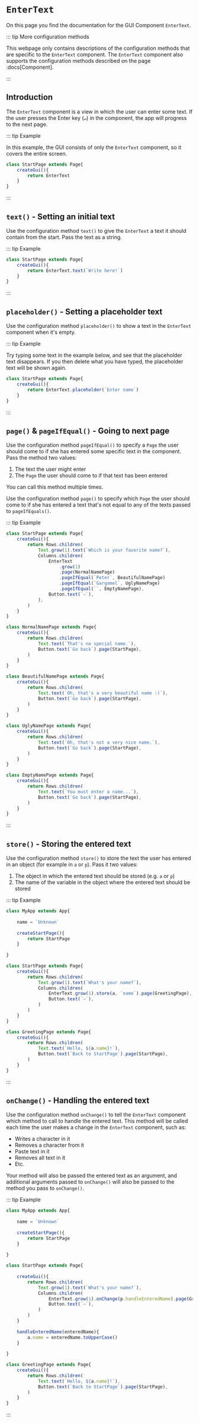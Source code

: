 <script>
	import ViewApp from '$lib/ViewApp.svelte'
</script>

# `EnterText`
On this page you find the documentation for the GUI Component `EnterText`.

::: tip More configuration methods

This webpage only contains descriptions of the configuration methods that are specific to the `EnterText` component. The `EnterText` component also supports the configuration methods described on the page :docs[Component].

:::




## Introduction
The `EnterText` component is a view in which the user can enter some text. If the user presses the Enter key (`↵`) in the component, the app will progress to the next page.

::: tip Example

In this example, the GUI consists of only the `EnterText` component, so it covers the entire screen.

```js baga-show-editor-code
class StartPage extends Page{
	createGui(){
		return EnterText
	}
}
```

:::



## `text()` - Setting an initial text
Use the configuration method `text()` to give the `EnterText` a text it should contain from the start. Pass the text as a string.

::: tip Example

```js baga-show-editor-code
class StartPage extends Page{
	createGui(){
		return EnterText.text(`Write here!`)
	}
}
```

:::




## `placeholder()` - Setting a placeholder text
Use the configuration method `placeholder()` to show a text in the `EnterText` component when it's empty. 

::: tip Example

Try typing some text in the example below, and see that the placeholder text disappears. If you then delete what you have typed, the placeholder text will be shown again.

```js baga-show-editor-code
class StartPage extends Page{
	createGui(){
		return EnterText.placeholder(`Enter name`)
	}
}
```

:::





## `page()` & `pageIfEqual()` - Going to next page
Use the configuration method `pageIfEqual()` to specify a `Page` the user should come to if she has entered some specific text in the component. Pass the method two values:

1. The text the user might enter
2. The `Page` the user should come to if that text has been entered

You can call this method multiple times.

Use the configuration method `page()` to specify which `Page` the user should come to if she has entered a text that's not equal to any of the texts passed to `pageIfEquals()`.

::: tip Example

```js baga-show-editor-code
class StartPage extends Page{
	createGui(){
		return Rows.children(
			Text.grow(1).text(`Which is your favorite name?`),
			Columns.children(
				EnterText
					.grow(1)
					.page(NormalNamePage)
					.pageIfEqual(`Peter`, BeautifulNamePage)
					.pageIfEqual(`Gargamel`, UglyNamePage)
					.pageIfEqual(``, EmptyNamePage),
				Button.text(`⇨`),
			),
		)
	}
}

class NormalNamePage extends Page{
	createGui(){
		return Rows.children(
			Text.text(`That's no special name.`),
			Button.text(`Go back`).page(StartPage),
		)
	}
}

class BeautifulNamePage extends Page{
	createGui(){
		return Rows.children(
			Text.text(`Oh, that's a very beautiful name :)`),
			Button.text(`Go back`).page(StartPage),
		)
	}
}

class UglyNamePage extends Page{
	createGui(){
		return Rows.children(
			Text.text(`Oh, that's not a very nice name.`),
			Button.text(`Go back`).page(StartPage),
		)
	}
}

class EmptyNamePage extends Page{
	createGui(){
		return Rows.children(
			Text.text(`You must enter a name...`),
			Button.text(`Go back`).page(StartPage),
		)
	}
}
```

:::



## `store()` - Storing the entered text
Use the configuration method `store()` to store the text the user has entered in an object (for example in `a` or `p`). Pass it two values:

1. The object in which the entered text should be stored (e.g. `a` or `p`)
2. The name of the variable in the object where the entered text should be stored

::: tip Example

```js baga-show-editor-code
class MyApp extends App{
	
	name = `Unknown`
	
	createStartPage(){
		return StartPage
	}
	
}

class StartPage extends Page{
	createGui(){
		return Rows.children(
			Text.grow(1).text(`What's your name?`),
			Columns.children(
				EnterText.grow(1).store(a, `name`).page(GreetingPage),
				Button.text(`⇨`),
			)
		)
	}
}

class GreetingPage extends Page{
	createGui(){
		return Rows.children(
			Text.text(`Hello, ${a.name}!`),
			Button.text(`Back to StartPage`).page(StartPage),
		)
	}
}
```

:::

## `onChange()` - Handling the entered text
Use the configuration method `onChange()` to tell the `EnterText` component which method to call to handle the entered text. This method will be called each time the user makes a change in the `EnterText` component, such as:

* Writes a character in it
* Removes a character from it
* Paste text in it
* Removes all text in it
* Etc.

Your method will also be passed the entered text as an argument, and additional arguments passed to `onChange()` will also be passed to the method you pass to `onChange()`.

::: tip Example

```js baga-show-editor-code
class MyApp extends App{
	
	name = `Unknown`
	
	createStartPage(){
		return StartPage
	}
	
}

class StartPage extends Page{
	
	createGui(){
		return Rows.children(
			Text.grow(1).text(`What's your name?`),
			Columns.children(
				EnterText.grow(1).onChange(p.handleEnteredName).page(GreetingPage),
				Button.text(`⇨`),
			)
		)
	}
	
	handleEnteredName(enteredName){
		a.name = enteredName.toUpperCase()
	}
	
}

class GreetingPage extends Page{
	createGui(){
		return Rows.children(
			Text.text(`Hello, ${a.name}!`),
			Button.text(`Back to StartPage`).page(StartPage),
		)
	}
}
```

:::